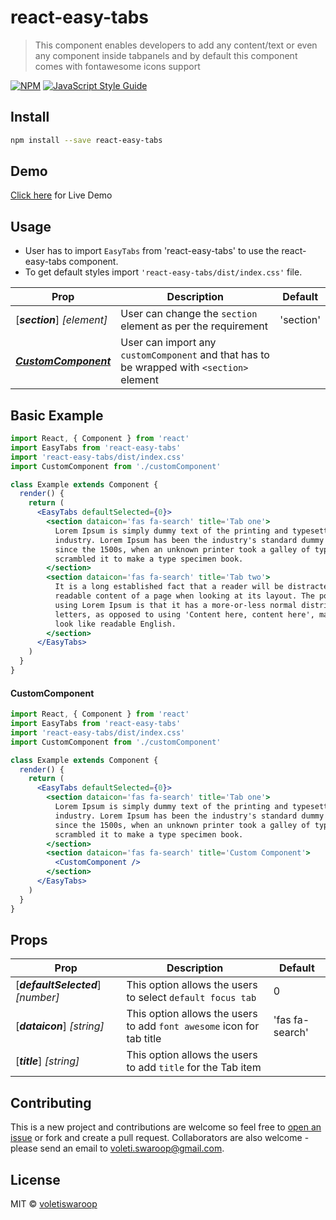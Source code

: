 # react-easy-tabs

> This component enables developers to add any content/text or even any component inside tabpanels and by default this component comes with fontawesome icons support

[![NPM](https://img.shields.io/npm/v/react-easy-tabs.svg)](https://www.npmjs.com/package/react-easy-tabs)
[![JavaScript Style Guide](https://img.shields.io/badge/code_style-standard-brightgreen.svg)](https://standardjs.com)

## Install

```bash
npm install --save react-easy-tabs
```

## Demo

[Click here](http://swaroopvoleti.me/react-easy-tabs/) for Live Demo

## Usage

- User has to import `EasyTabs` from 'react-easy-tabs' to use the react-easy-tabs component.
- To get default styles import `'react-easy-tabs/dist/index.css'` file.

| Prop                                      | Description                                                                               | Default   |
| ----------------------------------------- | ----------------------------------------------------------------------------------------- | --------- |
| [***section***] _[element]_               | User can change the `section` element as per the requirement                              | 'section' |
| [**_CustomComponent_**](#customComponent) | User can import any `customComponent` and that has to be wrapped with `<section>` element |



## Basic Example

```jsx
import React, { Component } from 'react'
import EasyTabs from 'react-easy-tabs'
import 'react-easy-tabs/dist/index.css'
import CustomComponent from './customComponent'

class Example extends Component {
  render() {
    return (
      <EasyTabs defaultSelected={0}>
        <section dataicon='fas fa-search' title='Tab one'>
          Lorem Ipsum is simply dummy text of the printing and typesetting
          industry. Lorem Ipsum has been the industry's standard dummy text ever
          since the 1500s, when an unknown printer took a galley of type and
          scrambled it to make a type specimen book.
        </section>
        <section dataicon='fas fa-search' title='Tab two'>
          It is a long established fact that a reader will be distracted by the
          readable content of a page when looking at its layout. The point of
          using Lorem Ipsum is that it has a more-or-less normal distribution of
          letters, as opposed to using 'Content here, content here', making it
          look like readable English.
        </section>
      </EasyTabs>
    )
  }
}
```

#### CustomComponent

```jsx
import React, { Component } from 'react'
import EasyTabs from 'react-easy-tabs'
import 'react-easy-tabs/dist/index.css'
import CustomComponent from './customComponent'

class Example extends Component {
  render() {
    return (
      <EasyTabs defaultSelected={0}>
        <section dataicon='fas fa-search' title='Tab one'>
          Lorem Ipsum is simply dummy text of the printing and typesetting
          industry. Lorem Ipsum has been the industry's standard dummy text ever
          since the 1500s, when an unknown printer took a galley of type and
          scrambled it to make a type specimen book.
        </section>
        <section dataicon='fas fa-search' title='Custom Component'>
          <CustomComponent />
        </section>
      </EasyTabs>
    )
  }
}
```

## Props

| Prop                               | Description                                                           | Default         |
| ---------------------------------- | --------------------------------------------------------------------- | --------------- |
| [***defaultSelected***] _[number]_ | This option allows the users to select `default focus tab`            | 0               |
| [***dataicon***] _[string]_        | This option allows the users to add `font awesome` icon for tab title | 'fas fa-search' |
| [***title***] _[string]_           | This option allows the users to add `title` for the Tab item          |

## Contributing

This is a new project and contributions are welcome so feel free to [open an issue](https://github.com/voletiswaroop/react-easy-tabs/issues) or fork and create a pull request. Collaborators are also welcome - please send an email to voleti.swaroop@gmail.com.

## License

MIT © [voletiswaroop](https://github.com/voletiswaroop)
